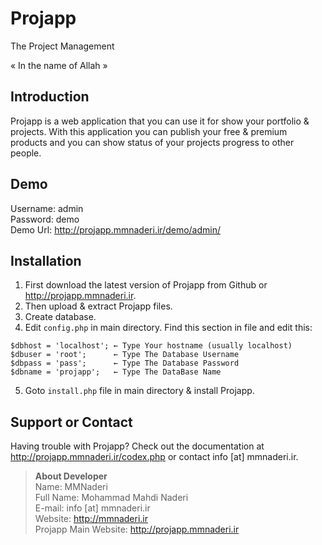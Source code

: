 Projapp
=======
The Project Management

« In the name of Allah »
## Introduction
Projapp is a web application that you can use it for show your portfolio & projects. With this application you can publish your free & premium products and you can show status of your projects progress to other people.

## Demo
Username: admin<br/>
Password: demo<br/>
Demo Url: http://projapp.mmnaderi.ir/demo/admin/

## Installation
1. First download the latest version of Projapp from Github or <http://projapp.mmnaderi.ir>.
2. Then upload & extract Projapp files.
3. Create database.
4. Edit ```config.php``` in main directory. Find this section in file and edit this:
<pre><code>$dbhost = 'localhost'; ← Type Your hostname (usually localhost)
$dbuser = 'root';      ← Type The Database Username 
$dbpass = 'pass';      ← Type The Database Password
$dbname = 'projapp';   ← Type The DataBase Name
</code></pre>
5. Goto ```install.php``` file in main directory & install Projapp.

## Support or Contact
Having trouble with Projapp? Check out the documentation at http://projapp.mmnaderi.ir/codex.php or contact info [at] mmnaderi.ir.

> <strong>About Developer</strong><br/>
Name: MMNaderi<br/>
Full Name: Mohammad Mahdi Naderi<br/>
E-mail: info [at] mmnaderi.ir<br/>
Website: http://mmnaderi.ir<br/>
Projapp Main Website: http://projapp.mmnaderi.ir
